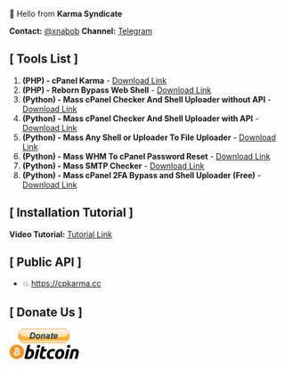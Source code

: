 👋 Hello from **Karma Syndicate**

**Contact:** [@xnabob](https://t.me/xnabob)
**Channel:** [Telegram](https://t.me/KarmaSyndicate)

## [ Tools List ]

1. **(PHP) - cPanel Karma** - [Download Link](https://github.com/cpkarma/cPanel-Karma)
2. **(PHP) - Reborn Bypass Web Shell** - [Download Link](https://github.com/cpkarma/Reborn-PHP-Bypass-Webshell)
3. **(Python) - Mass cPanel Checker And Shell Uploader without API** - [Download Link](https://github.com/cpkarma/Mass-cPanel-Checker-Python)
4. **(Python) - Mass cPanel Checker And Shell Uploader with API** - [Download Link](https://github.com/cpkarma/Cpanel-Checker)
5. **(Python) - Mass Any Shell or Uploader To File Uploader** - [Download Link](https://github.com/cpkarma/Mass-Any-Shell-Or-Uploader-To-File-Upload)
6. **(Python) - Mass WHM To cPanel Password Reset** - [Download Link](https://github.com/cpkarma/Mass-WHM-To-cPanel-Account-Reset)
7. **(Python) - Mass SMTP Checker** - [Download Link](https://github.com/cpkarma/Mass-SMTP-Checker)
8. **(Python) - Mass cPanel 2FA Bypass and Shell Uploader (Free)** - [Download Link](https://github.com/cpkarma/cPanel-2FA-Bypass-FreeVersion)

## [ Installation Tutorial ]

**Video Tutorial:** [Tutorial Link](https://www.youtube.com/watch?v=UJa3t1w4-AI)

## [ Public API ]
- 💥 https://cpkarma.cc

## [ Donate Us ]

[![bitcoin-black](https://raw.githubusercontent.com/cpkarma/cpkarma/main/bitcoin-donate-black.png)](https://raw.githubusercontent.com/cpkarma/cpkarma/refs/heads/main/btc-address)
<!---
cpkarma/cpkarma is a ✨ special ✨ repository because its `README.md` (this file) appears on your GitHub profile.
You can click the Preview link to take a look at your changes.
--->

